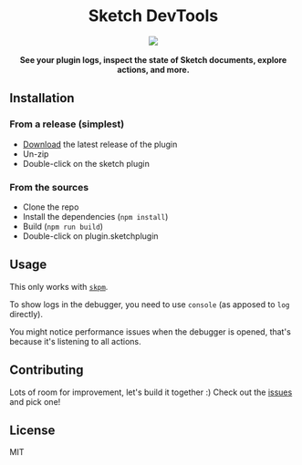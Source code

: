 <h1 align="center">Sketch DevTools</h1>

<div align="center">
  <img src="https://user-images.githubusercontent.com/3254314/32320758-1dc414d8-bfbf-11e7-9282-1d57fc53874d.png" />
</div>
<br />
<div align="center">
  <strong>See your plugin logs, inspect the state of Sketch documents, explore actions, and more.</strong>
</div>

## Installation

### From a release (simplest)

* [Download](https://github.com/skpm/sketch-dev-tools/releases/latest) the latest release of the plugin
* Un-zip
* Double-click on the sketch plugin

### From the sources

* Clone the repo
* Install the dependencies (`npm install`)
* Build (`npm run build`)
* Double-click on plugin.sketchplugin

## Usage

This only works with [`skpm`](https://github.com/skpm/skpm).

To show logs in the debugger, you need to use `console` (as apposed to `log` directly).

You might notice performance issues when the debugger is opened, that's because it's listening to all actions.

## Contributing

Lots of room for improvement, let's build it together :) Check out the [issues](https://github.com/skpm/sketch-dev-tools/issues) and pick one!

## License

MIT


